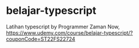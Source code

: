 # belajar-typescript
Latihan typescript by Programmer Zaman Now, https://www.udemy.com/course/belajar-typescript/?couponCode=ST22FS22724
